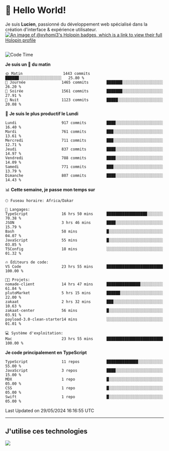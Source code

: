 # 👋 Hello World!

Je suis **Lucien**, passionné du développement web spécialisé dans la création d'interface & expérience utilisateur.
[![An image of @xyhomi3's Holopin badges, which is a link to view their full Holopin profile](https://holopin.me/xyhomi3)](https://holopin.io/@xyhomi3)

##

<!--START_SECTION:waka-->
![Code Time](http://img.shields.io/badge/Code%20Time-1%2C227%20hrs%2033%20mins-blue)

**Je suis un 🐤 du matin** 

```text
🌞 Matin                  1443 commits        ██████░░░░░░░░░░░░░░░░░░░   25.80 % 
🌆 Journée                1465 commits        ███████░░░░░░░░░░░░░░░░░░   26.20 % 
🌃 Soirée                 1561 commits        ███████░░░░░░░░░░░░░░░░░░   27.91 % 
🌙 Nuit                   1123 commits        █████░░░░░░░░░░░░░░░░░░░░   20.08 % 
```
📅 **Je suis le plus productif le Lundi** 

```text
Lundi                    917 commits         ████░░░░░░░░░░░░░░░░░░░░░   16.40 % 
Mardi                    761 commits         ███░░░░░░░░░░░░░░░░░░░░░░   13.61 % 
Mercredi                 711 commits         ███░░░░░░░░░░░░░░░░░░░░░░   12.71 % 
Jeudi                    837 commits         ████░░░░░░░░░░░░░░░░░░░░░   14.97 % 
Vendredi                 788 commits         ████░░░░░░░░░░░░░░░░░░░░░   14.09 % 
Samedi                   771 commits         ███░░░░░░░░░░░░░░░░░░░░░░   13.79 % 
Dimanche                 807 commits         ████░░░░░░░░░░░░░░░░░░░░░   14.43 % 
```


📊 **Cette semaine, je passe mon temps sur** 

```text
🕑︎ Fuseau horaire: Africa/Dakar

💬 Langages: 
TypeScript               16 hrs 50 mins      ██████████████████░░░░░░░   70.38 % 
JSON                     3 hrs 46 mins       ████░░░░░░░░░░░░░░░░░░░░░   15.79 % 
Bash                     58 mins             █░░░░░░░░░░░░░░░░░░░░░░░░   04.07 % 
JavaScript               55 mins             █░░░░░░░░░░░░░░░░░░░░░░░░   03.85 % 
TSConfig                 18 mins             ░░░░░░░░░░░░░░░░░░░░░░░░░   01.32 % 

🔥 Éditeurs de code: 
VS Code                  23 hrs 55 mins      █████████████████████████   100.00 % 

🐱‍💻 Projets: 
nomade-client            14 hrs 47 mins      ███████████████░░░░░░░░░░   61.84 % 
plutoMarket              5 hrs 15 mins       ██████░░░░░░░░░░░░░░░░░░░   22.00 % 
zakaat                   2 hrs 32 mins       ███░░░░░░░░░░░░░░░░░░░░░░   10.63 % 
zakaat-center            56 mins             █░░░░░░░░░░░░░░░░░░░░░░░░   03.91 % 
payload-3.0-clean-starter14 mins             ░░░░░░░░░░░░░░░░░░░░░░░░░   01.01 % 

💻 Système d'exploitation: 
Mac                      23 hrs 55 mins      █████████████████████████   100.00 % 
```

**Je code principalement en TypeScript** 

```text
TypeScript               11 repos            ██████████████░░░░░░░░░░░   55.00 % 
JavaScript               3 repos             ████░░░░░░░░░░░░░░░░░░░░░   15.00 % 
MDX                      1 repo              █░░░░░░░░░░░░░░░░░░░░░░░░   05.00 % 
CSS                      1 repo              █░░░░░░░░░░░░░░░░░░░░░░░░   05.00 % 
Swift                    1 repo              █░░░░░░░░░░░░░░░░░░░░░░░░   05.00 % 
```




 Last Updated on 29/05/2024 16:16:55 UTC
<!--END_SECTION:waka-->
---

## J'utilise ces technologies

<p align="left">
  <a href="https://skillicons.dev">
    <img src="https://skillicons.dev/icons?i=ts,js,md,scss,tailwind,react,docker,express,astro,vite,nextjs,vercel,figma,ableton" />
  </a>
</p>

